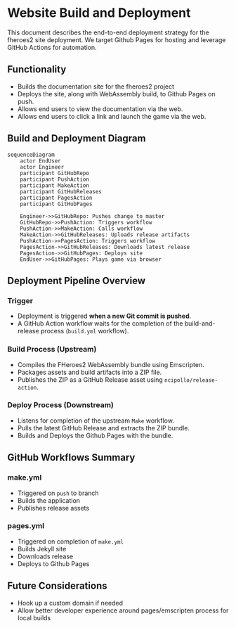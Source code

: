 # Website Build and Deployment

This document describes the end-to-end deployment strategy for the fheroes2 site deployment.
We target Github Pages for hosting and leverage GitHub Actions for automation.

## Functionality

* Builds the documentation site for the fheroes2 project
* Deploys the site, along with WebAssembly build, to Github Pages on push.
* Allows end users to view the documentation via the web.
* Allows end users to click a link and launch the game via the web.

## Build and Deployment Diagram

```mermaid
sequenceDiagram
    actor EndUser
    actor Engineer
    participant GitHubRepo
    participant PushAction
    participant MakeAction
    participant GitHubReleases
    participant PagesAction
    participant GitHubPages

    Engineer->>GitHubRepo: Pushes change to master
    GitHubRepo->>PushAction: Triggers workflow
    PushAction->>MakeAction: Calls workflow
    MakeAction->>GitHubReleases: Uploads release artifacts
    PushAction->>PagesAction: Triggers workflow
    PagesAction->>GitHubReleases: Downloads latest release
    PagesAction->>GitHubPages: Deploys site
    EndUser->>GitHubPages: Plays game via browser
```

## Deployment Pipeline Overview

### Trigger

* Deployment is triggered **when a new Git commit is pushed**.
* A GitHub Action workflow waits for the completion of the build-and-release process (`build.yml` workflow).

### Build Process (Upstream)

* Compiles the FHeroes2 WebAssembly bundle using Emscripten.
* Packages assets and build artifacts into a ZIP file.
* Publishes the ZIP as a GitHub Release asset using `ncipollo/release-action`.

### Deploy Process (Downstream)

* Listens for completion of the upstream `Make` workflow.
* Pulls the latest GitHub Release and extracts the ZIP bundle.
* Builds and Deploys the Github Pages with the bundle.

## GitHub Workflows Summary

### make.yml

* Triggered on `push` to branch
* Builds the application
* Publishes release assets

### pages.yml

* Triggered on completion of `make.yml`
* Builds Jekyll site
* Downloads release
* Deploys to Github Pages

## Future Considerations

* Hook up a custom domain if needed
* Allow better developer experience around pages/emscripten process for local builds
